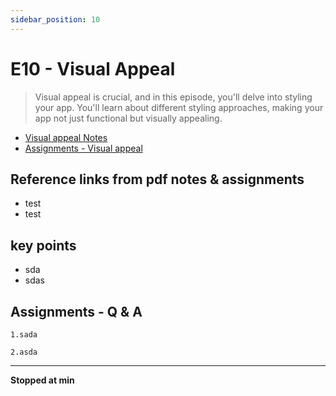 ```yaml
---
sidebar_position: 10
---
```


# E10 - Visual Appeal

> Visual appeal is crucial, and in this episode, you'll delve into styling your app. You'll learn about different styling approaches, making your app not just functional but visually appealing.

- [Visual appeal Notes](https://github.com/pravn27/reactjs-tech-doc/blob/master/docs/reactjs-course-tutorials/namaste-reactjs-course/readerDoc/E10-Visual-appeal/E10-Visual-appeal.pdf)
- [Assignments - Visual appeal](https://github.com/pravn27/reactjs-tech-doc/blob/master/docs/reactjs-course-tutorials/namaste-reactjs-course/readerDoc/E10-Visual-appeal/Assignments-Visual-appeal.pdf)

## Reference links from pdf notes & assignments

- test
- test

## key points

- sda
- sdas

## Assignments - Q & A

    1.sada

    2.asda

---

**Stopped at min**
